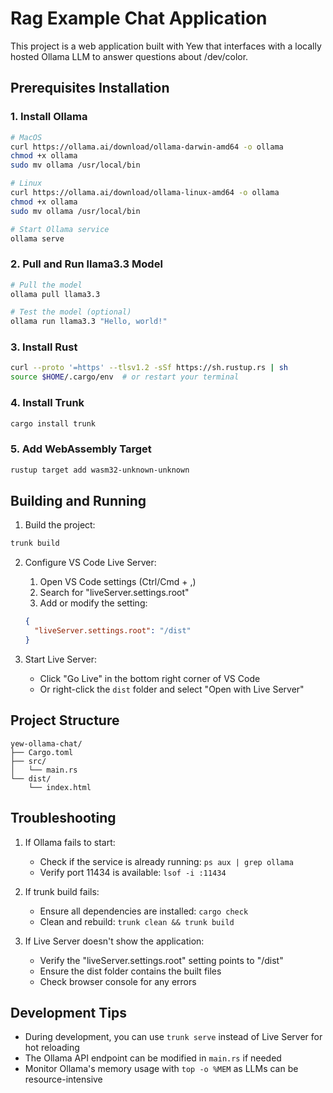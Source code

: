 # Rag Example Chat Application

This project is a web application built with Yew that interfaces with a locally hosted Ollama LLM to answer questions about /dev/color.

## Prerequisites Installation

### 1. Install Ollama
```bash
# MacOS
curl https://ollama.ai/download/ollama-darwin-amd64 -o ollama
chmod +x ollama
sudo mv ollama /usr/local/bin

# Linux
curl https://ollama.ai/download/ollama-linux-amd64 -o ollama
chmod +x ollama
sudo mv ollama /usr/local/bin

# Start Ollama service
ollama serve
```

### 2. Pull and Run llama3.3 Model
```bash
# Pull the model
ollama pull llama3.3

# Test the model (optional)
ollama run llama3.3 "Hello, world!"
```

### 3. Install Rust
```bash
curl --proto '=https' --tlsv1.2 -sSf https://sh.rustup.rs | sh
source $HOME/.cargo/env  # or restart your terminal
```

### 4. Install Trunk
```bash
cargo install trunk
```

### 5. Add WebAssembly Target
```bash
rustup target add wasm32-unknown-unknown
```

## Building and Running

1. Build the project:
```bash
trunk build
```

2. Configure VS Code Live Server:
   1. Open VS Code settings (Ctrl/Cmd + ,)
   2. Search for "liveServer.settings.root"
   3. Add or modify the setting:
   ```json
   {
     "liveServer.settings.root": "/dist"
   }
   ```

3. Start Live Server:
   - Click "Go Live" in the bottom right corner of VS Code
   - Or right-click the `dist` folder and select "Open with Live Server"

## Project Structure
```
yew-ollama-chat/
├── Cargo.toml
├── src/
│   └── main.rs
└── dist/
    └── index.html
```

## Troubleshooting

1. If Ollama fails to start:
   - Check if the service is already running: `ps aux | grep ollama`
   - Verify port 11434 is available: `lsof -i :11434`

2. If trunk build fails:
   - Ensure all dependencies are installed: `cargo check`
   - Clean and rebuild: `trunk clean && trunk build`

3. If Live Server doesn't show the application:
   - Verify the "liveServer.settings.root" setting points to "/dist"
   - Ensure the dist folder contains the built files
   - Check browser console for any errors

## Development Tips

- During development, you can use `trunk serve` instead of Live Server for hot reloading
- The Ollama API endpoint can be modified in `main.rs` if needed
- Monitor Ollama's memory usage with `top -o %MEM` as LLMs can be resource-intensive
